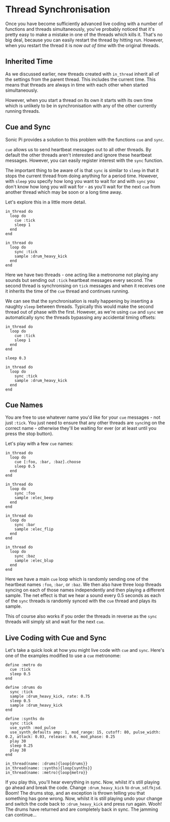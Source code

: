 # Thread Synchronisation

Once you have become sufficiently advanced live coding with a number of
functions and threads simultaneously, you've probably noticed that it's
pretty easy to make a mistake in one of the threads which kills
it. That's no big deal, because you can easily restart the thread by
hitting run. However, when you restart the thread it is now *out of
time* with the original threads.

## Inherited Time

As we discussed earlier, new threads created with `in_thread` inherit
all of the settings from the parent thread. This includes the current
time. This means that threads are always in time with each other when
started simultaneously.

However, when you start a thread on its own it starts with its own time
which is unlikely to be in synchronisation with any of the other
currently running threads.

## Cue and Sync

Sonic Pi provides a solution to this problem with the functions `cue`
and `sync`.

`cue` allows us to send heartbeat messages out to all other threads. By
default the other threads aren't interested and ignore these heartbeat
messages. However, you can easily register interest with the `sync`
function.

The important thing to be aware of is that `sync` is similar to `sleep`
in that it stops the current thread from doing anything for a period
time. However, with `sleep` you specify how long you want to wait for
and with `sync` you don't know how long you will wait for - as you'll
wait for the next `cue` from another thread which may be soon or a long
time away.

Let's explore this in a little more detail.

```
in_thread do
  loop do
    cue :tick
    sleep 1
  end
end  

in_thread do
  loop do
    sync :tick
    sample :drum_heavy_kick
  end
end
```

Here we have two threads - one acting like a metronome not playing any
sounds but sending out `:tick` heartbeat messages every second. The
second thread is synchronising on `tick` messages and when it receives
one it inherits the time of the `cue` thread and continues running.

We can see that the synchronisation is really happening by inserting a
naughty `sleep` between threads. Typically this would make the second
thread out of phase with the first. However, as we're using `cue` and
`sync` we automatically sync the threads bypassing any accidental timing
offsets:

```
in_thread do
  loop do
    cue :tick
    sleep 1
  end
end  

sleep 0.3

in_thread do
  loop do
    sync :tick
    sample :drum_heavy_kick
  end
end
```

## Cue Names  

You are free to use whatever name you'd like for your `cue` messages -
not just `:tick`. You just need to ensure that any other threads are
`sync`ing on the correct name - otherwise they'll be waiting for ever
(or at least until you press the stop button).

Let's play with a few `cue` names:

```
in_thread do
  loop do 
    cue [:foo, :bar, :baz].choose
    sleep 0.5
  end
end

in_thread do
  loop do 
    sync :foo 
    sample :elec_beep
  end
end

in_thread do
  loop do            
    sync :bar        
    sample :elec_flip
  end
end

in_thread do
  loop do            
    sync :baz        
    sample :elec_blup
  end
end
```

Here we have a main `cue` loop which is randomly sending one of the
heartbeat names `:foo`, `:bar`, or `:baz`. We then also have three loop
threads syncing on each of those names independently and then playing a
different sample. The net effect is that we hear a sound every 0.5
seconds as each of the `sync` threads is randomly synced with the `cue`
thread and plays its sample.

This of course also works if you order the threads in reverse as the
`sync` threads will simply sit and wait for the next `cue`.

## Live Coding with Cue and Sync

Let's take a quick look at how you might live code with `cue` and
`sync`. Here's one of the examples modified to use a `cue` metronome:

```
define :metro do
  cue :tick
  sleep 0.5
end

define :drums do
  sync :tick
  sample :drum_heavy_kick, rate: 0.75
  sleep 0.5
  sample :drum_heavy_kick
end

define :synths do
  sync :tick
  use_synth :mod_pulse
  use_synth_defaults amp: 1, mod_range: 15, cutoff: 80, pulse_width: 0.2, attack: 0.03, release: 0.6, mod_phase: 0.25
  play 30
  sleep 0.25
  play 38
end

in_thread(name: :drums){loop{drums}}
in_thread(name: :synths){loop{synths}}
in_thread(name: :metro){loop{metro}}
```

If you play this, you'll hear everything in sync. Now, whilst it's still
playing go ahead and break the code. Change `:drum_heavy_kick` to
`drum_sdlfkjsd`. Boom! The drums stop, and an exception is thrown
telling you that something has gone wrong. Now, whilst it is still
playing undo your change and switch the code back to `:drum_heavy_kick`
and press run again. Wooh! The drums have returned and are completely
back in sync. The jamming can continue...

